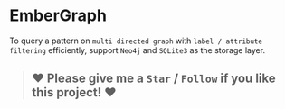 # EmberGraph

To query a pattern on `multi directed graph` with `label / attribute filtering` efficiently, support `Neo4j` and `SQLite3` as the storage layer.

> ## ❤️ Please give me a `Star` / `Follow` if you like this project! ❤️
